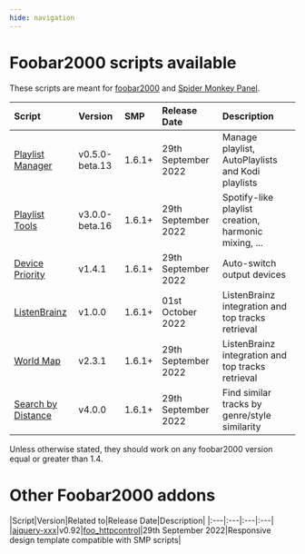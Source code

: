 ```yaml
---
hide: navigation
---
```


# Foobar2000 scripts available

These scripts are meant for [foobar2000](https://www.foobar2000.org/) and
 [Spider Monkey Panel](https://theqwertiest.github.io/foo_spider_monkey_panel/).

|Script|Version|SMP|Release Date|Description|
|:---|:---|:---|:---|:---|
|[Playlist Manager](scripts/playlist-manager-smp)|v0.5.0-beta.13|1.6.1+|29th September 2022|Manage playlist, AutoPlaylists and Kodi playlists|
|[Playlist Tools](scripts/playlist-tools-smp)|v3.0.0-beta.16|1.6.1+|29th September 2022|Spotify-like playlist creation, harmonic mixing, ...|
|[Device Priority](scripts/device-priority-smp)|v1.4.1|1.6.1+|29th September 2022|Auto-switch output devices|
|[ListenBrainz](scripts/listenbrainz-smp)|v1.0.0|1.6.1+|01st October 2022|ListenBrainz integration and top tracks retrieval|
|[World Map](scripts/world-map-smp)|v2.3.1|1.6.1+|29th September 2022|ListenBrainz integration and top tracks retrieval|
|[Search by Distance](scripts/search-by-distance-smp)|v4.0.0|1.6.1+|29th September 2022|Find similar tracks by genre/style similarity|

Unless otherwise stated, they should work on any foobar2000 version equal or greater than 1.4.

# Other Foobar2000 addons

|Script|Version|Related to|Release Date|Description|
|:---|:---|:---|:---|
|[ajquery-xxx](scripts/ajquery-xxx)|v0.92|[foo_httpcontrol](https://bitbucket.org/oblikoamorale/foo_httpcontrol/wiki/Home)|29th September 2022|Responsive design template compatible with SMP scripts|